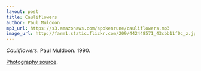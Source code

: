 ```yaml
---
layout: post
title: Cauliflowers
author: Paul Muldoon
mp3_url: https://s3.amazonaws.com/spokenrune/cauliflowers.mp3
image_url: http://farm1.static.flickr.com/209/442448571_43cbb11f0c_z.jpg?zz=1
---
```


_Cauliflowers_.  Paul Muldoon.  1990.

[Photography source](http://www.flickr.com/photos/imh/442448571/).